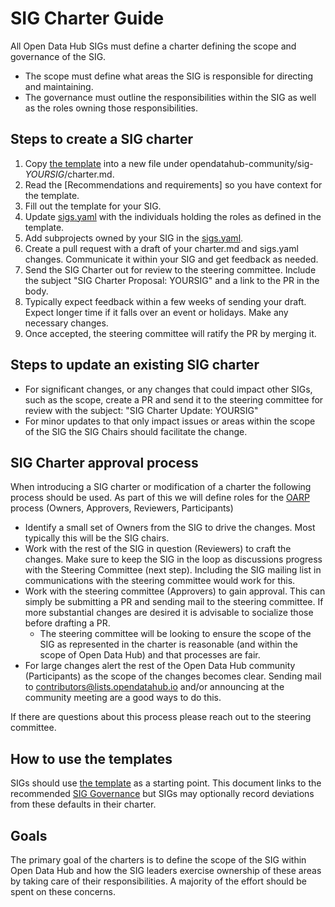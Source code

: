 # SIG Charter Guide

All Open Data Hub SIGs must define a charter defining the scope and governance of the SIG.

- The scope must define what areas the SIG is responsible for directing and maintaining.
- The governance must outline the responsibilities within the SIG as well as the roles
  owning those responsibilities.

## Steps to create a SIG charter

1. Copy [the template](./sig-charter-template.md) into a new file under opendatahub-community/sig-*YOURSIG*/charter.md.
2. Read the [Recommendations and requirements] so you have context for the template.
3. Fill out the template for your SIG.
4. Update [sigs.yaml](./sigs.yaml) with the individuals holding the roles as defined in the template.
5. Add subprojects owned by your SIG in the [sigs.yaml](./sigs.yaml).
6. Create a pull request with a draft of your charter.md and sigs.yaml changes. Communicate it within your SIG
   and get feedback as needed.
7. Send the SIG Charter out for review to the steering committee. Include the subject "SIG Charter Proposal: YOURSIG"
   and a link to the PR in the body.
8. Typically expect feedback within a few weeks of sending your draft. Expect longer time if it falls over an
   event or holidays. Make any necessary changes.
9. Once accepted, the steering committee will ratify the PR by merging it.

## Steps to update an existing SIG charter

- For significant changes, or any changes that could impact other SIGs, such as the scope, create a
  PR and send it to the steering committee for review with the subject: "SIG Charter Update: YOURSIG"
- For minor updates to that only impact issues or areas within the scope of the SIG the SIG Chairs should
  facilitate the change.

## SIG Charter approval process

When introducing a SIG charter or modification of a charter the following process should be used.
As part of this we will define roles for the [OARP](https://stumblingabout.com/tag/oarp/) process (Owners, Approvers, Reviewers, Participants)

- Identify a small set of Owners from the SIG to drive the changes.
  Most typically this will be the SIG chairs.
- Work with the rest of the SIG in question (Reviewers) to craft the changes.
  Make sure to keep the SIG in the loop as discussions progress with the Steering Committee (next step).
  Including the SIG mailing list in communications with the steering committee would work for this.
- Work with the steering committee (Approvers) to gain approval.
  This can simply be submitting a PR and sending mail to the steering committee.
  If more substantial changes are desired it is advisable to socialize those before drafting a PR.
    - The steering committee will be looking to ensure the scope of the SIG as represented in the charter is reasonable (and within the scope of Open Data Hub) and that processes are fair.
- For large changes alert the rest of the Open Data Hub community (Participants) as the scope of the changes becomes clear.
  Sending mail to [contributors@lists.opendatahub.io](mailto:contributors@lists.opendatahub.io) and/or announcing at the community meeting are a good ways to do this.

If there are questions about this process please reach out to the steering committee.

## How to use the templates

SIGs should use [the template](./sig-charter-template.md) as a starting point. This document links to the recommended [SIG Governance](./sig-governance.md) but SIGs may optionally record deviations from these defaults in their charter.


## Goals

The primary goal of the charters is to define the scope of the SIG within Open Data Hub and how the SIG leaders exercise ownership of these areas by taking care of their responsibilities. A majority of the effort should be spent on these concerns.